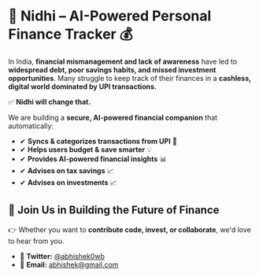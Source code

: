 # 📌 Nidhi – AI-Powered Personal Finance Tracker 💰

In India, **financial mismanagement and lack of awareness** have led to **widespread debt, poor savings habits, and missed investment opportunities**. Many struggle to keep track of their finances in a **cashless, digital world dominated by UPI transactions.**

✅ **Nidhi will change that.**

We are building a **secure, AI-powered financial companion** that automatically:
- ✔ **Syncs & categorizes transactions from UPI** 📲
- ✔ **Helps users budget & save smarter** 💡
- ✔ **Provides AI-powered financial insights** 📊
- ✔ **Advises on tax savings** 📈
- ✔ **Advises on investments** 📈

## 🔗 Join Us in Building the Future of Finance

👉 Whether you want to **contribute code, invest, or collaborate**, we'd love to hear from you.

- 📌 **Twitter:** [@abhishek0wb](https://twitter.com/abhishek0wb)
- 📌 **Email:** abhishek@gmail.com

